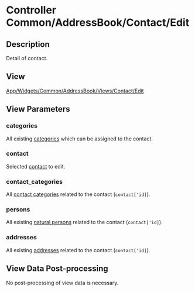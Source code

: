 # Controller Common/AddressBook/Contact/Edit

## Description

Detail of contact.

## View

[App/Widgets/Common/AddressBook/Views/Contact/Edit](../../Views/Contact/Edit.md)

## View Parameters

### categories
All existing [categories](../../Models/Category.md) which can be assigned to the contact.

### contact
Selected [contact](../../Models/Contact.md) to edit.

### contact_categories
All [contact categories](../../Models/ContactCategory.md) related to the contact (`contact['id]`).

### persons
All existing [natural persons](../../Models/Person.md) related to the contact (`contact['id]`).

### addresses
All existing [addresses](../../Models/Address.md) related to the contact (`contact['id]`).

## View Data Post-processing
No post-processing of view data is necessary.